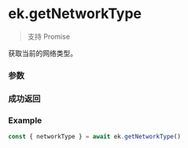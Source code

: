 # ek.getNetworkType

> <Icon type="success" /> 支持 Promise

获取当前的网络类型。

### 参数

<Props options />

### 成功返回

<Results :data="results" />

### Example

```ts
const { networkType } = await ek.getNetworkType()
```

<script setup>
const results = [
  {
    name: 'networkType',
    type: 'string',
    desc: "网络类型",
    values: [
      { value: "wifi", desc: "WiFi 网络" },
      { value: "2g", desc: "2g 网络" },
      { value: "3g", desc: "3g 网络" },
      { value: "4g", desc: "4g 网络" },
      { value: "5g", desc: "5g 网络" },
      { value: "unknown", desc: "未知网络" },
      { value: "none", desc: "无网络" },
    ]
  },
]
</script>
